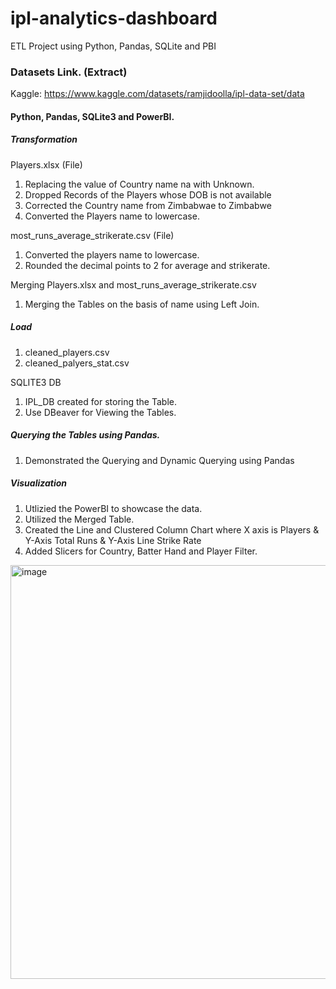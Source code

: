 # ipl-analytics-dashboard
ETL Project using Python, Pandas, SQLite and PBI


### Datasets Link. (Extract)
Kaggle: https://www.kaggle.com/datasets/ramjidoolla/ipl-data-set/data

#### Python, Pandas, SQLite3 and PowerBI.

##### Transformation
Players.xlsx (File)

1. Replacing the value of Country name na with Unknown.
2. Dropped Records of the Players whose DOB is not available
3. Corrected the Country name from Zimbabwae to Zimbabwe
4. Converted the Players name to lowercase.

most_runs_average_strikerate.csv (File)

1. Converted the players name to lowercase.
2. Rounded the decimal points to 2 for average and strikerate.

Merging Players.xlsx and most_runs_average_strikerate.csv

1. Merging the Tables on the basis of name using Left Join.

##### Load

1. cleaned_players.csv
2. cleaned_palyers_stat.csv

SQLITE3 DB
1. IPL_DB created for storing the Table.
2. Use DBeaver for Viewing the Tables.

##### Querying the Tables using Pandas.
1. Demonstrated the Querying and Dynamic Querying using Pandas

##### Visualization
1. Utlizied the PowerBI to showcase the data.
2. Utilized the Merged Table.
3. Created the Line and Clustered Column Chart where X axis is Players & Y-Axis Total Runs & Y-Axis Line Strike Rate
4. Added Slicers for Country, Batter Hand and Player Filter.

<img width="1178" height="662" alt="image" src="https://github.com/user-attachments/assets/ab2dfc8e-87c9-40fc-afde-a766dc9673c3" />

